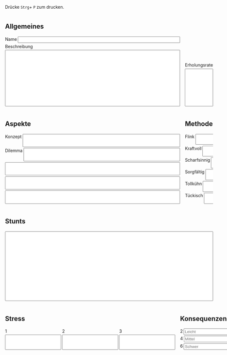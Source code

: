 Drücke `Strg`+ `P` zum drucken.

<div class="character-sheet">
  <div
    class="allgemeines column"
    style="display: grid; gap: 0.2rem; grid-template-rows: auto auto 1fr"
  >
    <h2>Allgemeines</h2>
    <label class="right">Name<input type="text" /></label>
    <label class="bottom">Beschreibung<textarea></textarea></label>
  </div>
  <label class="erholungsrate bottom"
    >Erholungsrate
    <textarea></textarea>
  </label>
  <div class="icon"></div>
  <div
    class="aspekte"
    style="display: grid; grid-template-rows: auto repeat(5, 1fr); gap: 0.2rem"
  >
    <h2>Aspekte</h2>
    <label class="right">Konzept<input type="text" /></label>
    <label class="right">Dilemma<input type="text" /></label>
    <input type="text" />
    <input type="text" />
    <input type="text" />
  </div>
  <div
    class="methoden column"
    style="display: grid; grid-template-rows: auto repeat(6, 1fr); gap: 0.2rem"
  >
    <h2>Methoden</h2>
    <label class="right">Flink<input type="text" /></label>
    <label class="right">Kraftvoll<input type="text" /></label>
    <label class="right">Scharfsinnig<input type="text" /></label>
    <label class="right">Sorgfältig<input type="text" /></label>
    <label class="right">Tollkühn<input type="text" /></label>
    <label class="right">Tückisch<input type="text" /></label>
  </div>
  <div class="stunts bottom">
    <h2>Stunts</h2>
    <textarea></textarea>
  </div>
  <div class="stress bottom">
    <h2>Stress</h2>
    <div
      style="display: grid; grid-template-columns: repeat(3, 1fr); gap: 0.2rem"
    >
      <label class="bottom" style="height: 100%">1<input /></label>
      <label class="bottom" style="height: 100%">2<input /></label>
      <label class="bottom" style="height: 100%">3<input /></label>
    </div>
  </div>
  <div
    class="konsequenzen"
    style="display: grid; grid-template-rows: auto repeat(3, 1fr); gap: 0.2rem"
  >
    <h2>Konsequenzen</h2>
    <label class="right">2<input placeholder="Leicht" /></label>
    <label class="right">4<input placeholder="Mittel" /></label>
    <label class="right">6<input placeholder="Schwer" /></label>
  </div>
</div>

<style>
  @media print {
    .character-sheet {
      max-height: 100vh !important;
    }

    .markdown-body > p,
    .markdown-body > h1,
    .markdown-body > .footer {
      display: none !important;
      visibility: collapse !important;
    }
  }

  .character-sheet {
    display: grid;
    grid-template-columns: 1fr 0.5fr 1fr;
    grid-template-rows: repeat(7, 1fr);
    gap: 1rem;
    grid-auto-flow: row;
    grid-template-areas:
      "allgemeines allgemeines icon"
      "allgemeines allgemeines erholungsrate"
      "aspekte aspekte methoden"
      "aspekte aspekte methoden"
      "stunts stunts stunts"
      "stunts stunts stunts"
      "stress konsequenzen konsequenzen";
  }

  .character-sheet > .allgemeines {
    grid-area: allgemeines;
  }

  .character-sheet > .erholungsrate {
    grid-area: erholungsrate;
  }

  .character-sheet > .icon {
    grid-area: icon;
    background-image: url(./img/Psycho-pass.logo.svg);
    background-size: contain;
    background-repeat: no-repeat;
    background-position: center;
  }

  .character-sheet > .aspekte {
    grid-area: aspekte;
  }

  .character-sheet > .methoden {
    grid-area: methoden;
  }

  .character-sheet > .stunts {
    grid-area: stunts;
  }

  .character-sheet > .stress {
    grid-area: stress;
  }

  .character-sheet > .konsequenzen {
    grid-area: konsequenzen;
  }

  .character-sheet .column {
    display: flex;
    flex-direction: column;
    gap: 0.2rem;
  }

  .character-sheet textarea {
    resize: none;
  }

  .character-sheet .right {
    display: grid;
    gap: 0.2rem;
    grid-template-columns: auto 1fr;
  }

  .character-sheet .bottom {
    display: grid;
    gap: 0.2rem;
    grid-template-rows: auto 1fr;
  }
</style>
